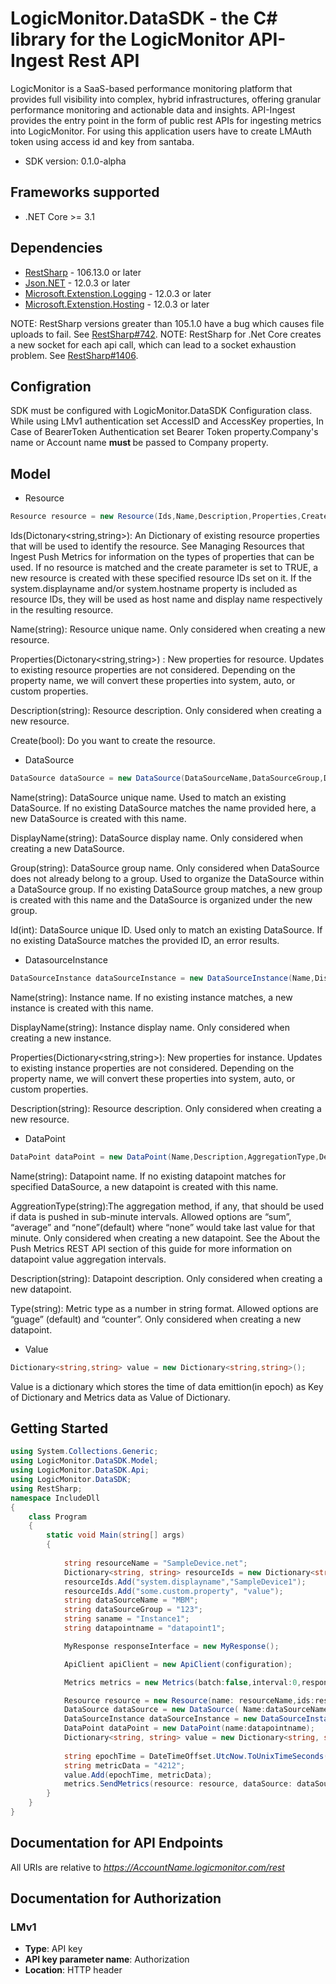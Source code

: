 # LogicMonitor.DataSDK - the C# library for the LogicMonitor API-Ingest Rest API
LogicMonitor is a SaaS-based performance monitoring platform that provides full visibility into complex, hybrid 
infrastructures, offering granular performance monitoring and actionable data and insights. API-Ingest provides the 
entry point in the form of public rest APIs for ingesting metrics into LogicMonitor. For using this application users 
have to create LMAuth token using access id and key from santaba.

- SDK version: 0.1.0-alpha

<a name="frameworks-supported"></a>
## Frameworks supported
- .NET Core >= 3.1

<a name="dependencies"></a>
## Dependencies

- [RestSharp](https://www.nuget.org/packages/RestSharp) - 106.13.0 or later
- [Json.NET](https://www.nuget.org/packages/Newtonsoft.Json/) - 12.0.3 or later
- [Microsoft.Extenstion.Logging](https://www.nuget.org/packages/Newtonsoft.Json/) - 12.0.3 or later
- [Microsoft.Extenstion.Hosting](https://www.nuget.org/packages/Newtonsoft.Json/) - 12.0.3 or later

NOTE: RestSharp versions greater than 105.1.0 have a bug which causes file uploads to fail. See [RestSharp#742](https://github.com/restsharp/RestSharp/issues/742).
NOTE: RestSharp for .Net Core creates a new socket for each api call, which can lead to a socket exhaustion problem. See [RestSharp#1406](https://github.com/restsharp/RestSharp/issues/1406).

<a name="Configration"></a>
## Configration

SDK must be configured with LogicMonitor.DataSDK Configuration class. 
While using LMv1 authentication set AccessID and AccessKey properties, In Case of BearerToken Authentication set Bearer Token property.Company's name or Account name <b> must </b> be passed to Company property.

<a name="Model"></a>
## Model
- Resource

```csharp
Resource resource = new Resource(Ids,Name,Description,Properties,Create);
```
Ids(Dictonary<string,string>): An Dictionary of existing resource properties that will be used to identify the resource. See Managing Resources 
that Ingest Push Metrics for information on the types of properties that can be used. If no resource is matched and the 
create parameter is set to TRUE, a new resource is created with these specified resource IDs set on it. If the 
system.displayname and/or system.hostname property is included as resource IDs, they will be used as host name and 
display name respectively in the resulting resource.

Name(string): Resource unique name. Only considered when creating a new resource.

Properties(Dictonary<string,string>) : New properties for resource. Updates to existing resource properties are not considered. Depending on the property name,
we will convert these properties into system, auto, or custom properties.

Description(string):  Resource description. Only considered when creating a new resource.

Create(bool): Do you want to create the resource.

- DataSource
```csharp
DataSource dataSource = new DataSource(DataSourceName,DataSourceGroup,DisplayName,Id );
```
Name(string):  DataSource unique name. Used to match an existing DataSource. If no existing DataSource matches the name provided
here, a new DataSource is created with this name.

DisplayName(string): DataSource display name. Only considered when creating a new DataSource.

Group(string): DataSource group name. Only considered when DataSource does not already belong to a group. Used to organize the
DataSource within a DataSource group. If no existing DataSource group matches, a new group is created with this name 
and the DataSource is organized under the new group.

Id(int): DataSource unique ID. Used only to match an existing DataSource. If no existing DataSource matches the provided ID, 
an error results.


- DatasourceInstance
```csharp
DataSourceInstance dataSourceInstance = new DataSourceInstance(Name,DisplayName,Description,Properties);
```
Name(string): Instance name. If no existing instance matches, a new instance is created with this name.

DisplayName(string): Instance display name. Only considered when creating a new instance.

Properties(Dictionary<string,string>): New properties for instance. Updates to existing instance properties are not considered. Depending on the 
property name, we will convert these properties into system, auto, or custom properties.

Description(string):  Resource description. Only considered when creating a new resource.

- DataPoint
```csharp
DataPoint dataPoint = new DataPoint(Name,Description,AggregationType,Description);
```
Name(string): Datapoint name. If no existing datapoint matches for specified DataSource, a new datapoint is created with this 
name.

AggreationType(string):The aggregation method, if any, that should be used if data is pushed in sub-minute intervals. Allowed options are 
“sum”, “average” and “none”(default) where “none” would take last value for that minute. 
Only considered when creating a new datapoint. See the About the Push Metrics REST API section of this guide for more 
information on datapoint value aggregation intervals.

Description(string): Datapoint description. Only considered when creating a new datapoint.

Type(string): Metric type as a number in string format. Allowed options are “guage” (default) and “counter”. Only considered 
when creating a new datapoint.

- Value
```csharp
Dictionary<string,string> value = new Dictionary<string,string>();
```
Value is a dictionary which stores the time of data emittion(in epoch) as Key of Dictionary and Metrics data as Value of Dictionary.

<a name="getting-started"></a>
## Getting Started

```csharp
using System.Collections.Generic;
using LogicMonitor.DataSDK.Model;
using LogicMonitor.DataSDK.Api;
using LogicMonitor.DataSDK;
using RestSharp;
namespace IncludeDll
{
    class Program 
    {
        static void Main(string[] args)
        {
            
            string resourceName = "SampleDevice.net";
            Dictionary<string, string> resourceIds = new Dictionary<string, string>();
            resourceIds.Add("system.displayname","SampleDevice1");
            resourceIds.Add("some.custom.property", "value");
            string dataSourceName = "MBM";
            string dataSourceGroup = "123";
            string saname = "Instance1";
            string datapointname = "datapoint1";

            MyResponse responseInterface = new MyResponse();

            ApiClient apiClient = new ApiClient(configuration);

            Metrics metrics = new Metrics(batch:false,interval:0,responseInterface, apiClient);

            Resource resource = new Resource(name: resourceName,ids:resourceIds);
            DataSource dataSource = new DataSource( Name:dataSourceName, Group: dataSourceGroup);
            DataSourceInstance dataSourceInstance = new DataSourceInstance(name: saname);
            DataPoint dataPoint = new DataPoint(name:datapointname);
            Dictionary<string, string> value = new Dictionary<string, string>();
            
            string epochTime = DateTimeOffset.UtcNow.ToUnixTimeSeconds().ToString();
            string metricData = "4212";
            value.Add(epochTime, metricData);
            metrics.SendMetrics(resource: resource, dataSource: dataSource, dataSourceInstance: dataSourceInstance, dataPoint: dataPoint, values: value);
        }
    }
}
```

<a name="documentation-for-api-endpoints"></a>
## Documentation for API Endpoints

All URIs are relative to *https://AccountName.logicmonitor.com/rest*


<a name="documentation-for-authorization"></a>
## Documentation for Authorization

<a name="LMv1"></a>
### LMv1

- **Type**: API key
- **API key parameter name**: Authorization
- **Location**: HTTP header

